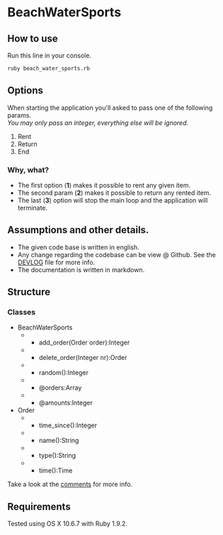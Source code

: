 # BeachWaterSports

## How to use

Run this line in your console.

``` bash
ruby beach_water_sports.rb
```

## Options

When starting the application you'll asked to pass one of the following params.  
*You may only pass an integer, everything else will be ignored.*

1. Rent
2. Return
3. End

### Why, what?

- The first option (**1**) makes it possible to rent any given item.
- The second param (**2**) makes it possible to return any rented item.
- The last (**3**) option will stop the main loop and the application will terminate.

## Assumptions and other details.

- The given code base is written in english.
- Any change regarding the codebase can be view @ Github. See the [DEVLOG](https://github.com/oleander/ruby_course_gotland/blob/master/beach_water_sports/DEVLOG.md) file for more info.
- The documentation is written in markdown.

## Structure

### Classes

- BeachWaterSports
  - + add_order(Order order):Integer
  - + delete_order(Integer nr):Order
  - - random():Integer
  - - @orders:Array
  - - @amounts:Integer
- Order
  - + time_since():Integer
  - + name():String
  - + type():String
  - + time():Time

Take a look at the [comments](https://github.com/oleander/ruby_course_gotland/blob/master/beach_water_sports/beach_water_sports.rb) for more info. 

## Requirements

Tested using OS X 10.6.7 with Ruby 1.9.2.
